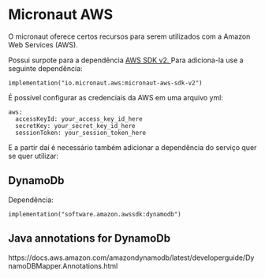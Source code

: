 <h1>Micronaut AWS</h1>

<p>O micronaut oferece certos recursos para serem utilizados com a Amazon Web Services (AWS).</p>

<p>Possui surpote para a dependência <a href="https://github.com/aws/aws-sdk-java-v2"> AWS SDK v2. </a>Para adiciona-la use a seguinte dependência:</p>

```
implementation("io.micronaut.aws:micronaut-aws-sdk-v2")
```

É possível configurar as credenciais da AWS em uma arquivo yml:
```
aws:
  accessKeyId: your_access_key_id_here
  secretKey: your_secret_key_id_here
  sessionToken: your_session_token_here
```

E a partir daí é necessário também adicionar a dependência do serviço quer se quer utilizar:

<h2>DynamoDb</h2>

Dependência:
```
implementation("software.amazon.awssdk:dynamodb")
```

<h2>Java annotations for DynamoDb</h2>
https://docs.aws.amazon.com/amazondynamodb/latest/developerguide/DynamoDBMapper.Annotations.html

